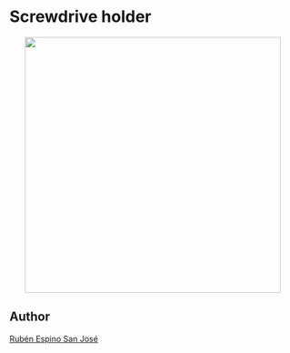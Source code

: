 # Screwdrive holder

<p align="center">
<img src="images/Holder.jpg" width="450" align = "center">
</p>

## Author
[Rubén Espino San José](https://github.com/Resaj)
